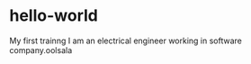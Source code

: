 hello-world
===========

My first trainng 
I am an electrical engineer working in software company.oolsala
